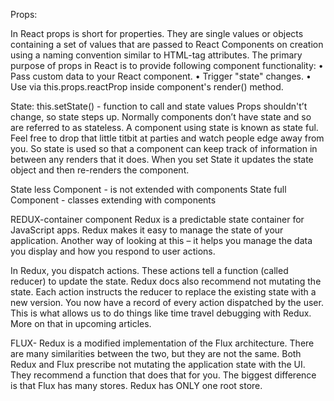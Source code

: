 Props: 

In React props is short for properties. They are single values or objects containing a set of values that are passed to React Components on creation using a naming convention similar to HTML-tag attributes.
The primary purpose of props in React is to provide following component functionality:
	• Pass custom data to your React component.
	• Trigger "state" changes.
	• Use via this.props.reactProp inside component's render() method.


State:
this.setState() - function to call and state values
Props shouldn't’t change, so state steps up. Normally components don’t have state and so are referred to as stateless. A component using state is known as state ful. Feel free to drop that little titbit at parties and watch people edge away from you. So state is used so that a component can keep track of information in between any renders that it does. When you set State it updates the state object and then re-renders the component. 

State less Component - is not extended with components
State full Component - classes extending with components


REDUX-container component
Redux is a predictable state container for JavaScript apps.
Redux makes it easy to manage the state of your application. Another way of looking at this – it helps you manage the data you display and how you respond to user actions.

In Redux, you dispatch actions. These actions tell a function (called reducer) to update the state. Redux docs also recommend not mutating the state. Each action instructs the reducer to replace the existing state with a new version.
You now have a record of every action dispatched by the user. This is what allows us to do things like time travel debugging with Redux. More on that in upcoming articles.


FLUX-
Redux is a modified implementation of the Flux architecture.
There are many similarities between the two, but they are not the same.
Both Redux and Flux prescribe not mutating the application state with the UI. They recommend a function that does that for you.
The biggest difference is that Flux has many stores. Redux has ONLY one root store.


